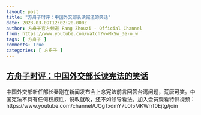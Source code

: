 ```yaml
---
layout: post
title: "方舟子时评：中国外交部长读宪法的笑话"
date: 2023-03-09T12:02:20.000Z
author: 方舟子官方频道 Fang Zhouzi - Official Channel
from: https://www.youtube.com/watch?v=MkSw_3e-o_w
tags: [ 方舟子 ]
comments: True
categories: [ 方舟子 ]
---
```

<!--1678363340000-->
[方舟子时评：中国外交部长读宪法的笑话](https://www.youtube.com/watch?v=MkSw_3e-o_w)
------

<div>
中国外交部新任部长秦刚在新闻发布会上念宪法前言回答台湾问题，荒唐可笑。中国宪法不具有任何权威性，说改就改，还不如领导看法。加入会员观看特供视频：https://www.youtube.com/channel/UCgTxdmY7L0I5MKWrrf0Ejtg/join
</div>
